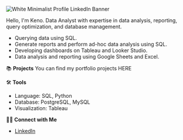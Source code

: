 ![White Minimalist Profile LinkedIn Banner](https://github.com/user-attachments/assets/64d91155-ee7f-486e-aa0f-591d2d890cd2)

Hello, I'm Keno. Data Analyst with expertise in data analysis, reporting, query optimization, and database management.

- Querying data using SQL.
- Generate reports and perform ad-hoc data analysis using SQL.
- Developing dashboards on Tableau and Looker Studio.
- Data analysis and reporting using Google Sheets and Excel.
  
📚 **Projects**
You can find my portfolio projects HERE

🛠️ **Tools**
- Language: SQL, Python
- Database: PostgreSQL, MySQL
- Visualization: Tableau

👋🏻 **Connect with Me**
- [LinkedIn](www.linkedin.com/in/osimakeno)
